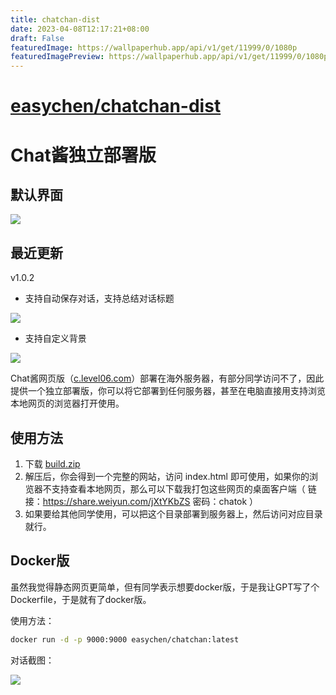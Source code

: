 ```yaml
---
title: chatchan-dist
date: 2023-04-08T12:17:21+08:00
draft: False
featuredImage: https://wallpaperhub.app/api/v1/get/11999/0/1080p
featuredImagePreview: https://wallpaperhub.app/api/v1/get/11999/0/1080p
---
```


# [easychen/chatchan-dist](https://github.com/easychen/chatchan-dist)

# Chat酱独立部署版

## 默认界面

![](images/20230404174420.png)

## 最近更新

v1.0.2 

- 支持自动保存对话，支持总结对话标题

![](images/20230404174121.png)

- 支持自定义背景

![](images/20230404174028.png)


Chat酱网页版（[c.level06.com](https://c.level06.com)）部署在海外服务器，有部分同学访问不了，因此提供一个独立部署版，你可以将它部署到任何服务器，甚至在电脑直接用支持浏览本地网页的浏览器打开使用。

## 使用方法

1. 下载 [build.zip](./build.zip) 
1. 解压后，你会得到一个完整的网站，访问 index.html 即可使用，如果你的浏览器不支持查看本地网页，那么可以下载我打包这些网页的桌面客户端（ 链接：https://share.weiyun.com/jXtYKbZS 密码：chatok ）
1. 如果要给其他同学使用，可以把这个目录部署到服务器上，然后访问对应目录就行。

## Docker版

虽然我觉得静态网页更简单，但有同学表示想要docker版，于是我让GPT写了个Dockerfile，于是就有了docker版。

使用方法：

```bash
docker run -d -p 9000:9000 easychen/chatchan:latest
```

对话截图：

![](images/20230406173224.png)

